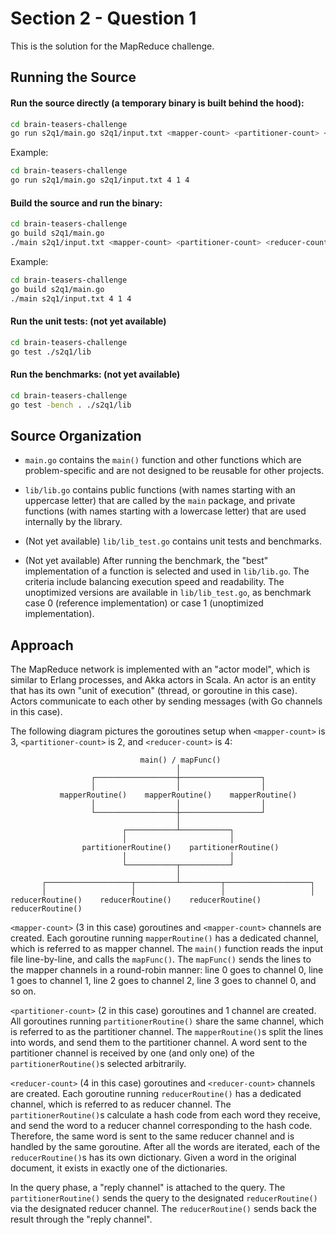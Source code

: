 # Section 2 - Question 1

This is the solution for the MapReduce challenge.

## Running the Source

#### Run the source directly (a temporary binary is built behind the hood):

```sh
cd brain-teasers-challenge
go run s2q1/main.go s2q1/input.txt <mapper-count> <partitioner-count> <reducer-count>
```

Example:

```sh
cd brain-teasers-challenge
go run s2q1/main.go s2q1/input.txt 4 1 4
```

#### Build the source and run the binary:

```sh
cd brain-teasers-challenge
go build s2q1/main.go
./main s2q1/input.txt <mapper-count> <partitioner-count> <reducer-count>
```
Example:

```sh
cd brain-teasers-challenge
go build s2q1/main.go
./main s2q1/input.txt 4 1 4
```

#### Run the unit tests: (not yet available)

```sh
cd brain-teasers-challenge
go test ./s2q1/lib
```

#### Run the benchmarks: (not yet available)

```sh
cd brain-teasers-challenge
go test -bench . ./s2q1/lib
```

## Source Organization

- `main.go` contains the `main()` function and other functions which are
problem-specific and are not designed to be reusable for other projects.

- `lib/lib.go` contains public functions (with names starting with an uppercase
  letter) that are called by the `main` package, and private functions (with
  names starting with a lowercase letter) that are used internally by the
  library.

- (Not yet available)
  `lib/lib_test.go` contains unit tests and benchmarks.

- (Not yet available)
  After running the benchmark, the "best" implementation of a function is
  selected and used in `lib/lib.go`. The criteria include balancing execution
  speed and readability. The unoptimized versions are available in
  `lib/lib_test.go`, as benchmark case 0 (reference implementation) or case 1
  (unoptimized implementation).

## Approach

The MapReduce network is implemented with an "actor model", which is similar to
Erlang processes, and Akka actors in Scala. An actor is an entity that has its
own "unit of execution" (thread, or goroutine in this case). Actors communicate
to each other by sending messages (with Go channels in this case).

The following diagram pictures the goroutines setup when `<mapper-count>` is 3,
`<partitioner-count>` is 2, and `<reducer-count>` is 4:

```
                             main() / mapFunc()
                                     │
                  ┌──────────────────┼──────────────────┐
                  │                  │                  │
           mapperRoutine()    mapperRoutine()    mapperRoutine()
                  │                  │                  │
                  └──────────────────┼──────────────────┘
                                     │
                         ┌───────────┴───────────┐
                         │                       │
                partitionerRoutine()    partitionerRoutine()
                         │                       │
                         └───────────┬───────────┘
                                     │
       ┌───────────────────┬─────────┴─────────┬───────────────────┐
       │                   │                   │                   │ 
reducerRoutine()    reducerRoutine()    reducerRoutine()    reducerRoutine()
```

`<mapper-count>` (3 in this case) goroutines and `<mapper-count>` channels are
created. Each goroutine running `mapperRoutine()` has a dedicated channel, which
is referred to as mapper channel. The `main()` function reads the input file
line-by-line, and calls the `mapFunc()`. The `mapFunc()` sends the lines to the
mapper channels in a round-robin manner: line 0 goes to channel 0, line 1 goes
to channel 1, line 2 goes to channel 2, line 3 goes to channel 0, and so on.

`<partitioner-count>` (2 in this case) goroutines and 1 channel are created. All
goroutines running `partitionerRoutine()` share the same channel, which is
referred to as the partitioner channel. The `mapperRoutine()`s split the lines
into words, and send them to the partitioner channel. A word sent to the
partitioner channel is received by one (and only one) of the
`partitionerRoutine()`s selected arbitrarily.

`<reducer-count>` (4 in this case) goroutines and `<reducer-count>` channels are
created. Each goroutine running `reducerRoutine()` has a dedicated channel,
which is referred to as reducer channel. The `partitionerRoutine()`s calculate
a hash code from each word they receive, and send the word to a reducer channel
corresponding to the hash code. Therefore, the same word is sent to the same
reducer channel and is handled by the same goroutine. After all the words are
iterated, each of the `reducerRoutine()`s has its own dictionary. Given a word
in the original document, it exists in exactly one of the dictionaries.

In the query phase, a "reply channel" is attached to the query. The
`partitionerRoutine()` sends the query to the designated `reducerRoutine()` via
the designated reducer channel. The `reducerRoutine()` sends back the result
through the "reply channel".
